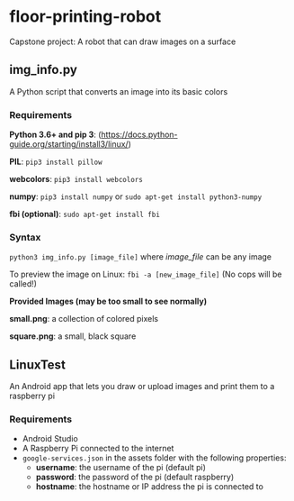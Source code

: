 # floor-printing-robot
Capstone project: A robot that can draw images on a surface

## img_info.py

A Python script that converts an image into its basic colors

### Requirements
**Python 3.6+ and pip 3**: (https://docs.python-guide.org/starting/install3/linux/)

**PIL**: `pip3 install pillow`

**webcolors**: `pip3 install webcolors`

**numpy**: `pip3 install numpy` or `sudo apt-get install python3-numpy`

**fbi (optional)**: `sudo apt-get install fbi`

### Syntax
`python3 img_info.py [image_file]` where _image_file_ can be any image

To preview the image on Linux: `fbi -a [new_image_file]` (No cops will be called!)

**Provided Images (may be too small to see normally)**

**small.png**: a collection of colored pixels

**square.png**: a small, black square

## LinuxTest

An Android app that lets you draw or upload images and print them to a raspberry pi

### Requirements
- Android Studio
- A Raspberry Pi connected to the internet
- ```google-services.json``` in the assets folder with the following properties:
  - **username**: the username of the pi (default pi)
  - **password**: the password of the pi (default raspberry)
  - **hostname**: the hostname or IP address the pi is connected to
